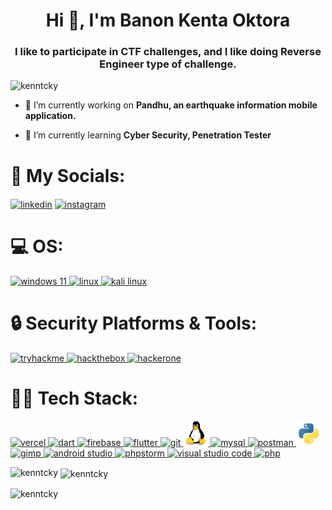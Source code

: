 <h1 align="center">Hi 👋, I'm Banon Kenta Oktora</h1>
<h3 align="center">I like to participate in CTF challenges, and I like doing Reverse Engineer type of challenge.</h3>

<p align="left"> <img src="https://komarev.com/ghpvc/?username=kenntcky&label=Profile%20views&color=0e75b6&style=flat" alt="kenntcky" /> </p>

- 🔭 I’m currently working on **Pandhu, an earthquake information mobile application.**

- 🌱 I’m currently learning **Cyber Security, Penetration Tester**

# 📲 My Socials:
<p align="left">
<a href="https://www.linkedin.com/in/banon-kenta-oktora-416635310/" target="blank"><img align="center" src="https://img.shields.io/badge/LinkedIn-0077B5?style=for-the-badge&logo=linkedin&logoColor=white
" alt="linkedin"/></a>
<a href="https://instagram.com/kenntcky_" target="blank"><img align="center" src="https://img.shields.io/badge/Instagram-E4405F?style=for-the-badge&logo=instagram&logoColor=white" alt="instagram"/></a>
</p>

# 💻 OS:
<p align="left"> <a href="https://www.microsoft.com/software-download/windows11" target="_blank" rel="noreferrer"> <img src="https://img.shields.io/badge/Windows_11-0078d4?style=for-the-badge&logo=windows-11&logoColor=white" alt="windows 11"/> </a> <a href="https://www.linux.org/" target="_blank" rel="noreferrer"> <img src="https://img.shields.io/badge/Linux-FCC624?style=for-the-badge&logo=linux&logoColor=black" alt="linux"/> </a> <a href="https://www.kali.org/" target="_blank" rel="noreferrer"> <img src="https://img.shields.io/badge/Kali_Linux-557C94?style=for-the-badge&logo=kali-linux&logoColor=white" alt="kali linux"/> </a>  </p>

# 🔒 Security Platforms & Tools:
<p align="left"> <a href="https://tryhackme.com" target="_blank" rel="noreferrer"> <img src="https://img.shields.io/badge/TryHackMe-212C42?style=for-the-badge&logo=TryHackMe&logoColor=white" alt="tryhackme"/> </a> <a href="https://www.hackthebox.com/" target="_blank" rel="noreferrer"> <img src="https://img.shields.io/badge/HackTheBox-111927?style=for-the-badge&logo=Hack%20The%20Box&logoColor=9FEF00" alt="hackthebox"/> </a> <a href="https://www.hackerone.com/" target="_blank" rel="noreferrer"> <img src="https://img.shields.io/badge/Hackerone-494649?style=for-the-badge&logo=hackerone&logoColor=white" alt="hackerone"/> </a> </p>

# 👨‍💻 Tech Stack:
<p align="left"> <a href="https://vercel.com/" target="_blank" rel="noreferrer"> <img src="https://img.shields.io/badge/Vercel-000000?style=for-the-badge&logo=vercel&logoColor=white" alt="vercel"/> </a> <a href="https://dart.dev" target="_blank" rel="noreferrer"> <img src="https://www.vectorlogo.zone/logos/dartlang/dartlang-icon.svg" alt="dart" width="40" height="40"/> </a> <a href="https://firebase.google.com/" target="_blank" rel="noreferrer"> <img src="https://www.vectorlogo.zone/logos/firebase/firebase-icon.svg" alt="firebase" width="40" height="40"/> </a> <a href="https://flutter.dev/" target="_blank" rel="noreferrer"> <img src="	https://img.shields.io/badge/Flutter-02569B?style=for-the-badge&logo=flutter&logoColor=white" alt="flutter"/> </a> <a href="https://git-scm.com/" target="_blank" rel="noreferrer"> <img src="https://www.vectorlogo.zone/logos/git-scm/git-scm-icon.svg" alt="git" width="40" height="40"/> </a> <a href="https://www.linux.org/" target="_blank" rel="noreferrer"> <img src="https://raw.githubusercontent.com/devicons/devicon/master/icons/linux/linux-original.svg" alt="linux" width="40" height="40"/> </a> <a href="https://www.mysql.com/" target="_blank" rel="noreferrer"> <img src="	https://img.shields.io/badge/MySQL-005C84?style=for-the-badge&logo=mysql&logoColor=white" alt="mysql"/> </a> <a href="https://postman.com" target="_blank" rel="noreferrer"> <img src="	https://img.shields.io/badge/Postman-FF6C37?style=for-the-badge&logo=Postman&logoColor=white" alt="postman"/> </a> <a href="https://www.python.org" target="_blank" rel="noreferrer"> <img src="https://raw.githubusercontent.com/devicons/devicon/master/icons/python/python-original.svg" alt="python" width="40" height="40"/> </a> <a href="https://www.gimp.org/" target="_blank" rel="noreferrer"> <img src="	https://img.shields.io/badge/gimp-5C5543?style=for-the-badge&logo=gimp&logoColor=white" alt="gimp"/> </a> <a href="https://developer.android.com/studio" target="_blank" rel="noreferrer"> <img src="	https://img.shields.io/badge/Android_Studio-3DDC84?style=for-the-badge&logo=android-studio&logoColor=white" alt="android studio"/> </a> <a href="https://www.jetbrains.com/phpstorm/" target="_blank" rel="noreferrer"> <img src="	http://img.shields.io/badge/-PHPStorm-181717?style=for-the-badge&logo=phpstorm&logoColor=white" alt="phpstorm"/> </a> <a href="https://code.visualstudio.com/" target="_blank" rel="noreferrer"> <img src="https://img.shields.io/badge/Visual_Studio_Code-0078D4?style=for-the-badge&logo=visual%20studio%20code&logoColor=white" alt="visual studio code"/> </a> <a href="https://www.php.net/" target="_blank" rel="noreferrer"> <img src="https://img.shields.io/badge/PHP-777BB4?style=for-the-badge&logo=php&logoColor=white" alt="php"/> </a>  </p>

<p><img align="left" src="https://github-readme-stats.vercel.app/api/top-langs?username=kenntcky&show_icons=true&locale=en&layout=compact" alt="kenntcky" /></p>

<p>&nbsp;<img align="center" src="https://github-readme-stats.vercel.app/api?username=kenntcky&show_icons=true&locale=en" alt="kenntcky" /></p>

<p><img align="center" src="https://github-readme-streak-stats.herokuapp.com/?user=kenntcky&" alt="kenntcky" /></p>
